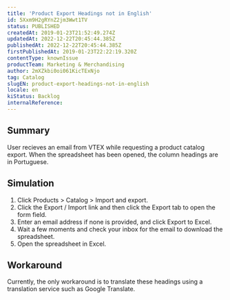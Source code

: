 ```yaml
---
title: 'Product Export Headings not in English'
id: 5Xxm9H2gRYnZ2jm3Wwt1TV
status: PUBLISHED
createdAt: 2019-01-23T21:52:49.274Z
updatedAt: 2022-12-22T20:45:44.385Z
publishedAt: 2022-12-22T20:45:44.385Z
firstPublishedAt: 2019-01-23T22:22:19.320Z
contentType: knownIssue
productTeam: Marketing & Merchandising
author: 2mXZkbi0oi061KicTExNjo
tag: Catalog
slugEN: product-export-headings-not-in-english
locale: en
kiStatus: Backlog
internalReference: 
---
```


## Summary

User recieves an email from VTEX while requesting a product catalog export. When the spreadsheet has been opened, the column headings are in Portuguese.

## Simulation


1. Click Products > Catalog > Import and export.
2. Click the Export / Import link and then click the Export tab to open the form field.
3. Enter an email address if none is provided, and click Export to Excel.
4. Wait a few moments and check your inbox for the email to download the spreadsheet.
5. Open the spreadsheet in Excel.


## Workaround

Currently, the only workaround is to translate these headings using a translation service such as Google Translate.

